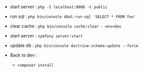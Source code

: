 - start server : `php -S localhost:8000 -t public`
- run sql : `php bin/console dbal:run-sql 'SELECT * FROM foo'`
- clear cache : `php bin/console cache:clear --env=dev`
- start server : `symfony server:start`
- update db : `php bin/console doctrine:schema:update --force`


- Back to dev :
  - `composer install`